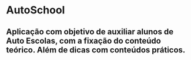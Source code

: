 # AutoSchool

## Aplicação com objetivo de auxiliar alunos de Auto Escolas, com a fixação do conteúdo teórico. Além de dicas com conteúdos práticos.